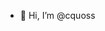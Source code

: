 - 👋 Hi, I’m @cquoss

<!---
cquoss/cquoss is a ✨ special ✨ repository because its `README.md` (this file) appears on your GitHub profile.
You can click the Preview link to take a look at your changes.
--->
